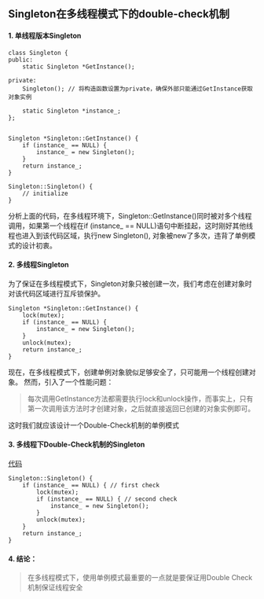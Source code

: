 ## Singleton在多线程模式下的double-check机制

#### 1. 单线程版本Singleton

```
class Singleton {
public:
    static Singleton *GetInstance();

private:
    Singleton(); // 将构造函数设置为private，确保外部只能通过GetInstance获取对象实例

    static Singleton *instance_;
};


Singleton *Singleton::GetInstance() {
    if (instance_ == NULL) {
        instance_ = new Singleton();
    }
    return instance_;
}

Singleton::Singleton() {
    // initialize
}
```

分析上面的代码，在多线程环境下，Singleton::GetInstance()同时被对多个线程调用，如果第一个线程在if (instance_ == NULL)语句中断挂起，这时刚好其他线程也进入到该代码区域，执行new Singleton(), 对象被new了多次，违背了单例模式的设计初衷。

#### 2. 多线程Singleton

为了保证在多线程模式下，Singleton对象只被创建一次，我们考虑在创建对象时对该代码区域进行互斥锁保护。

```
Singleton *Singleton::GetInstance() {
    lock(mutex);
    if (instance_ == NULL) {
        instance_ = new Singleton();
    }
    unlock(mutex);
    return instance_;
}
```
现在，在多线程模式下，创建单例对象貌似足够安全了，只可能用一个线程创建对象。
然而，引入了一个性能问题：
> 每次调用GetInstance方法都需要执行lock和unlock操作，而事实上，只有第一次调用该方法时才创建对象，之后就直接返回已创建的对象实例即可。

这时我们就应该设计一个Double-Check机制的单例模式

#### 3. 多线程下Double-Check机制的Singleton

[代码](../Sources/Singleton/singleton.h)

```
Singleton::Singleton() {
    if (instance_ == NULL) { // first check
        lock(mutex);
        if (instance_ == NULL) { // second check
            instance_ = new Singleton();
        }
        unlock(mutex);
    }
    return instance_;
}
```
#### 4. 结论：

> 在多线程模式下，使用单例模式最重要的一点就是要保证用Double Check机制保证线程安全

